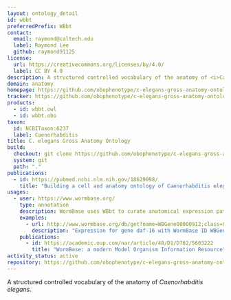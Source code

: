 ```yaml
---
layout: ontology_detail
id: wbbt
preferredPrefix: WBbt
contact:
  email: raymond@caltech.edu
  label: Raymond Lee
  github: raymond91125
license:
  url: https://creativecommons.org/licenses/by/4.0/
  label: CC BY 4.0
description: A structured controlled vocabulary of the anatomy of <i>Caenorhabditis elegans</i>.
domain: anatomy
homepage: https://github.com/obophenotype/c-elegans-gross-anatomy-ontology
tracker: https://github.com/obophenotype/c-elegans-gross-anatomy-ontology/issues
products:
  - id: wbbt.owl
  - id: wbbt.obo
taxon:
  id: NCBITaxon:6237
  label: Caenorhabditis
title: C. elegans Gross Anatomy Ontology
build:
  checkout: git clone https://github.com/obophenotype/c-elegans-gross-anatomy-ontology.git
  system: git
  path: "."
publications:
  - id: https://pubmed.ncbi.nlm.nih.gov/18629098/
    title: "Building a cell and anatomy ontology of Caenorhabditis elegans"
usages:
  - user: https://www.wormbase.org/
    type: annotation
    description: WormBase uses WBbt to curate anatomical expression patterns and anatomy function annotations, and to allow search and indexing on the WormBase site
    examples:
      - url: http://www.wormbase.org/db/get?name=WBGene00000912;class=Gene;widget=expression
        description: "Expression for gene daf-16 with WormBase ID WBGene00000912"
    publications:
      - id: https://academic.oup.com/nar/article/48/D1/D762/5603222
        title: "WormBase: a modern Model Organism Information Resource"
activity_status: active
repository: https://github.com/obophenotype/c-elegans-gross-anatomy-ontology
---
```


A structured controlled vocabulary of the anatomy of <i>Caenorhabditis elegans</i>.
